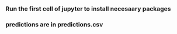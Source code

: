 ### Run the first cell of jupyter to install necesaary packages
### predictions are in predictions.csv
